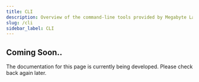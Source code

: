```yaml
---
title: CLI
description: Overview of the command-line tools provided by Megabyte Labs projects and how the Taskfile.yml project is used to manage them.
slug: /cli
sidebar_label: CLI
---
```


## Coming Soon..

The documentation for this page is currently being developed. Please check back again later.
